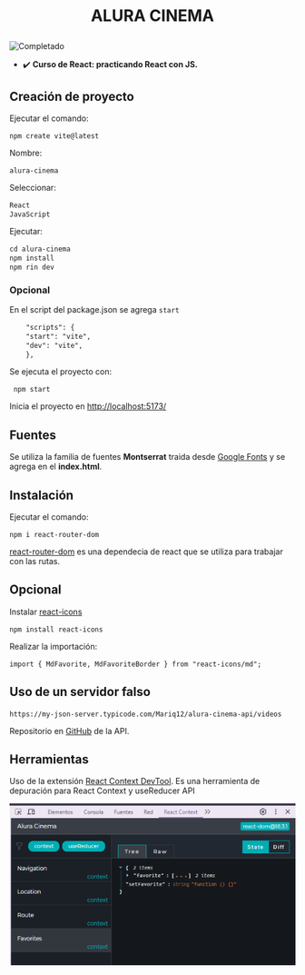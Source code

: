 # <p align="center">ALURA CINEMA</p>

![Completado](https://img.shields.io/badge/status-completado-brightgreen) 

+ ✔️ **Curso de React: practicando React con JS.**

## Creación de proyecto
Ejecutar el comando:

    npm create vite@latest

Nombre: 
    
    alura-cinema

Seleccionar:

    React
    JavaScript
Ejecutar:

    cd alura-cinema
    npm install
    npm rin dev

### Opcional
En el script del package.json se agrega `start` 

        "scripts": {
        "start": "vite",
        "dev": "vite",
        },

Se ejecuta el proyecto con:

     npm start
Inicia el proyecto en [http://localhost:5173/](http://localhost:5173/) 

## Fuentes
Se utiliza la familia de fuentes **Montserrat** traida desde [Google Fonts](https://fonts.google.com/specimen/Montserrat?query=mon) y se agrega en el **index.html**.

##  Instalación
Ejecutar el comando:

    npm i react-router-dom

[react-router-dom](https://www.npmjs.com/package/react-router-dom) es una dependecia de react que se utiliza para trabajar con las rutas.

## Opcional
Instalar [react-icons](https://react-icons.github.io/react-icons/search/#q=MdFavorite)

    npm install react-icons

Realizar la importación:

    import { MdFavorite, MdFavoriteBorder } from "react-icons/md";

## Uso de un servidor falso
    https://my-json-server.typicode.com/Mariq12/alura-cinema-api/videos

Repositorio en [GitHub](https://github.com/Mariq12/alura-cinema-api) de la API.
## Herramientas
Uso de la extensión [React Context DevTool](https://chromewebstore.google.com/detail/react-context-devtool/oddhnidmicpefilikhgeagedibnefkcf?hl=es). Es una herramienta de depuración para React Context y useReducer API

![Imagen-react-context](image.png)